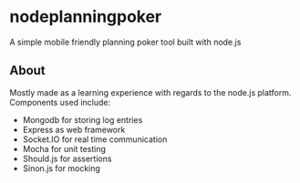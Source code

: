 # nodeplanningpoker
A simple mobile friendly planning poker tool built with node.js

## About

Mostly made as a learning experience with regards to the node.js platform. Components used include:

* Mongodb for storing log entries
* Express as web framework
* Socket.IO for real time communication
* Mocha for unit testing
* Should.js for assertions
* Sinon.js for mocking
